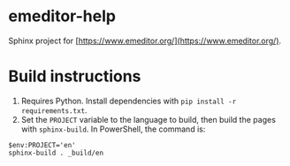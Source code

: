 # emeditor-help

Sphinx project for [https://www.emeditor.org/](https://www.emeditor.org/).

# Build instructions

1. Requires Python. Install dependencies with `pip install -r requirements.txt`.
2. Set the `PROJECT` variable to the language to build, then build the pages with `sphinx-build`. In PowerShell, the command is:

```
$env:PROJECT='en'
sphinx-build . _build/en
```